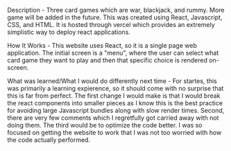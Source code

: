 Description - 
Three card games which are war, blackjack, and rummy.
More game will be added in the future. This was created using React, Javascript, CSS, and HTML. It is hosted through vercel
which provides an extremely simplistic way to deploy react applications.

How It Works - 
This website uses React, so it is a single page web application. The initial screen is a "menu", where
the user can select what card game they want to play and then that specific choice is rendered on-screen.

What was learned/What I would do differently next time -
For startes, this was primarily a learning expierence, so it should come with no surprise that this is far from perfect. The
first change I would make is that I would break the react components into smaller pieces as I know this is the best practice
for avoiding large Javascript bundles along with slow render times. Second, there are very few comments which I regretfully
got carried away with not doing them. The third would be to optimize the code better. I was so focused on getting the website
to work that I was not too worried with how the code actually performed.
